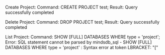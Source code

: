 Create Project:
Command: CREATE PROJECT test;
Result: Query successfully completed

Delete Project:
Command: DROP PROJECT test;
Result: Query successfully completed


List Project:
Command: SHOW [FULL] DATABASES
WHERE type = 'project';
Error: SQL statement cannot be parsed by mindsdb_sql - SHOW [FULL] DATABASES
WHERE type = 'project' : Syntax error at token LBRACKET: "["
